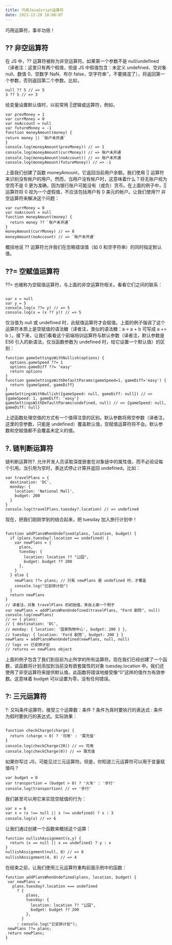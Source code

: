 ```yaml
---
title: 巧用JavaScript运算符
date: 2021-12-20 10:08:07
---
```



巧用运算符，事半功倍！

## ?? 非空运算符

在 JS 中，?? 运算符被称为非空运算符。如果第一个参数不是 null/undefined（译者注：这里只有两个假值，但是 JS 中假值包含：未定义 undefined、空对象 null、数值 0、空数字 NaN、布尔 false，空字符串’’，不要搞混了），将返回第一个参数，否则返回第二个参数。比如，

```
null ?? 5 // => 5
3 ?? 5 // => 3
```

给变量设置默认值时，以前常用 ||逻辑或运算符，例如，

```
var prevMoney = 1
var currMoney = 0
var noAccount = null
var futureMoney = -1
function moneyAmount(money) {
return money || `账户未开通`
}
console.log(moneyAmount(prevMoney)) // => 1
console.log(moneyAmount(currMoney)) // => 账户未开通
console.log(moneyAmount(noAccount)) // => 账户未开通
console.log(moneyAmount(futureMoney)) // => -1
```

上面我们创建了函数 moneyAmount，它返回当前用户余额。我们使用 || 运算符来识别没有帐户的用户。然而，当用户没有帐户时，这意味着什么？将无账户视为空而不是 0 更为准确，因为银行账户可能没有（或负）货币。在上面的例子中，|| 运算符将 0 视为一个虚假值，不应该包括用户有 0 美元的帐户。让我们使用?? 非空运算符来解决这个问题：

```
var currMoney = 0
var noAccount = null
function moneyAmount(money) {
  return money ?? `账户未开通`
}
moneyAmount(currMoney) // => 0
moneyAmount(noAccount) // => `账户未开通`
```

概括地说 ?? 运算符允许我们在忽略错误值（如 0 和空字符串）的同时指定默认值。

## ??= 空赋值运算符

??= 也被称为空赋值运算符，与上面的非空运算符相关。看看它们之间的联系：

```

var x = null
var y = 5
console.log(x ??= y) // => 5
console.log(x = (x ?? y)) // => 5
```

仅当值为 null 或 undefined 时，此赋值运算符才会赋值。上面的例子强调了这个运算符本质上是空赋值的语法糖（译者注，类似的语法糖：a = a + b 可写成 a += b ）。接下来，让我们看看这个前端培训运算符与默认参数（译者注，默认参数是 ES6 引入的新语法，仅当函数参数为 undefined 时，给它设置一个默认值）的区别：

```
function gameSettingsWithNullish(options) {
  options.gameSpeed ??= 1
  options.gameDiff ??= 'easy'
  return options
}
function gameSettingsWithDefaultParams(gameSpeed=1, gameDiff='easy') {
  return {gameSpeed, gameDiff}
}
gameSettingsWithNullish({gameSpeed: null, gameDiff: null}) // => {gameSpeed: 1, gameDiff: 'easy'}
gameSettingsWithDefaultParams(undefined, null) // => {gameSpeed: null, gameDiff: null}
```

上述函数处理空值的方式有一个值得注意的区别。默认参数将用空参数（译者注，这里的空参数，只能是 undefined）覆盖默认值，空赋值运算符将不会。默认参数和空赋值都不会覆盖未定义的值。

## ?. 链判断运算符

链判断运算符?. 允许开发人员读取深度嵌套在对象链中的属性值，而不必验证每个引用。当引用为空时，表达式停止计算并返回 undefined。比如：

```
var travelPlans = {
  destination: 'DC',
  monday: {
    location: 'National Mall',
    budget: 200
  }
}
console.log(travelPlans.tuesday?.location) // => undefined
```

现在，把我们刚刚学到的结合起来，把 tuesday 加入旅行计划中！

```
 
function addPlansWhenUndefined(plans, location, budget) {
  if (plans.tuesday?.location == undefined) {
    var newPlans = {
      plans,
      tuesday: {
        location: location ?? "公园",
        budget: budget ?? 200
      },
    }
  } else {
    newPlans ??= plans; // 只有 newPlans 是 undefined 时，才覆盖
    console.log("已安排计划")
  }
  return newPlans
}
// 译者注，对象 travelPlans 的初始值，来自上面一个例子
var newPlans = addPlansWhenUndefined(travelPlans, "Ford 剧院", null)
console.log(newPlans)
// => { plans:
// { destination: 'DC',
// monday: { location: '国家购物中心', budget: 200 } },
// tuesday: { location: 'Ford 剧院', budget: 200 } }
newPlans = addPlansWhenUndefined(newPlans, null, null)
// logs => 已安排计划
// returns => newPlans object
```

上面的例子包含了我们到目前为止所学的所有运算符。现在我们已经创建了一个函数，该函数将计划添加到当前没有嵌套属性的对象 tuesday.location 中。我们还使用了非空运算符来提供默认值。此函数将错误地接受像“0”这样的值作为有效参数。这意味着 budget 可以设置为零，没有任何错误。

## ?: 三元运算符

?: 又叫条件运算符，接受三个运算数：条件 ? 条件为真时要执行的表达式 : 条件为假时要执行的表达式。实际效果：

```

function checkCharge(charge) {
  return (charge > 0) ? '可用' : '需充值'
}
console.log(checkCharge(20)) // => 可用
console.log(checkCharge(0)) // => 需充值
```

如果你写过 JS，可能见过三元运算符。但是，你知道三元运算符可以用于变量赋值吗？

```
var budget = 0
var transportion = (budget > 0) ? '火车' : '步行'
console.log(transportion) // => '步行'
```

我们甚至可以用它来实现空赋值的行为：

```
var x = 6
var x = (x !== null || x !== undefined) ? x : 3
console.log(x) // => 6　
```

让我们通过创建一个函数来概括这个运算：

```
function nullishAssignment(x,y) {
  return (x == null || x == undefined) ? y : x
}
nullishAssignment(null, 8) // => 8
nullishAssignment(4, 8) // => 4　　
```

在结束之前，让我们使用三元运算符重构前面示例中的函数：

```
function addPlansWhenUndefined(plans, location, budget) {
 var newPlans =
   plans.tuesday?.location === undefined
     ? {
         plans,
         tuesday: {
           location: location ?? "公园",
           budget: budget ?? 200
         },
       }
     : console.log("已安排计划");
 newPlans ??= plans;
 return newPlans;
}
```